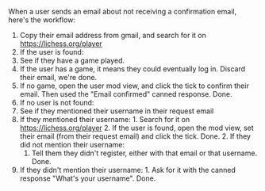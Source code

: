 When a user sends an email about not receiving a confirmation email, here's the workflow:

1. Copy their email address from gmail, and search for it on https://lichess.org/player
2. If the user is found:
  1. See if they have a game played.
  2. If the user has a game, it means they could eventually log in. Discard their email, we're done.
  3. If no game, open the user mod view, and click the tick to confirm their email. Then used the "Email confirmed" canned response. Done.
3. If no user is not found:
  1. See if they mentioned their username in their request email
  2. If they mentioned their username:
    1. Search for it on https://lichess.org/player
    2. If the user is found, open the mod view, set their email (from their request email) and click the tick. Done.
    2. If they did not mention their username:
      1. Tell them they didn't register, either with that email or that username. Done.
  3. If they didn't mention their username:
    1. Ask for it with the canned response "What's your username". Done.